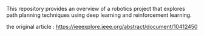 This repository provides an overview of a robotics project that explores path planning techniques using deep learning and reinforcement learning.

the original article : https://ieeexplore.ieee.org/abstract/document/10412450
